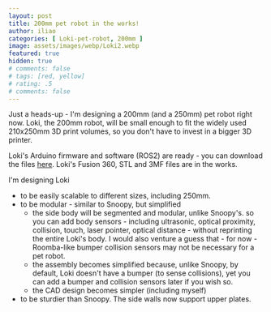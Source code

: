 ```yaml
---
layout: post
title: 200mm pet robot in the works!
author: iliao
categories: [ Loki-pet-robot, 200mm ]
image: assets/images/webp/Loki2.webp
featured: true
hidden: true
# comments: false
# tags: [red, yellow]
# rating: .5
# comments: false
---
```

Just a heads-up - I'm designing a 200mm (and a 250mm) pet robot right now.
Loki, the 200mm robot, will be small enough to fit the widely used 210x250mm
3D print volumes, so you don't have to invest in a bigger 3D printer.

Loki's Arduino firmware and software (ROS2) are ready - you can download the
files [here](https://github.com/makerspet/makerspet_loki).
Loki's Fusion 360, STL and 3MF files are in the works.

I'm designing Loki
- to be easily scalable to different sizes, including 250mm.
- to be modular - similar to Snoopy, but simplified
  - the side body will be segmented and modular, unlike Snoopy's.
  so you can add body sensors - including ultrasonic, optical proximity,
  collision, touch, laser pointer, optical distance - without reprinting
  the entire Loki's body. I would also venture a guess that - for now -
  Roomba-like bumper collision sensors may not be necessary for a pet
  robot.
  - the assembly becomes simplified because, unlike Snoopy, by default,
  Loki doesn't have a bumper (to sense collisions), yet you can add
  a bumper and collision sensors later if you wish so.
  - the CAD design becomes simpler (including myself)
- to be sturdier than Snoopy. The side walls now support upper plates.
